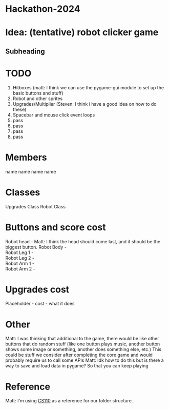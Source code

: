 # Hackathon-2024

# Idea: (tentative) robot clicker game
## Subheading


# TODO
1. Hitboxes (matt: I think we can use the pygame-gui module to set up the basic buttons and stuff)
2. Robot and other sprites
3. Upgrades/Multiplier (Steven: I think i have a good idea on how to do these)
4. Spacebar and mouse click event loops
5. pass
6. pass
7. pass
8. pass

# Members
name
name
name
name

# Classes
Upgrades Class
Robot Class

# Buttons and score cost
Robot head - Matt: I think the head should come last, and it should be the biggest button.
Robot Body -  
Robot Leg 1 -  
Robot Leg 2 -  
Robot Arm 1 -  
Robot Arm 2 -  

# Upgrades cost
Placeholder - cost - what it does


# Other
Matt: I was thinking that additional to the game, there would be like other buttons that do random stuff (like one button plays music, another button shows some image or something, another does something else, etc.) This could be stuff we consider after completing the core game and would probably require us to call some APIs
Matt: Idk how to do this but is there a way to save and load data in pygame? So that you can keep playing

# Reference
Matt: I'm using [CS110](https://cs110.stevenamoore.dev/Chapter/ch8/lessonnotes/guiprogramming) as a reference for our folder structure.

